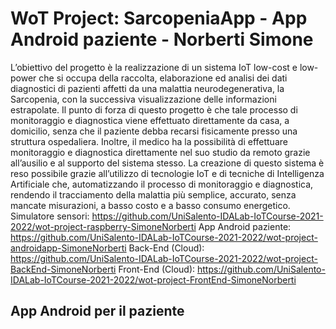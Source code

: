 # WoT Project: SarcopeniaApp - App Android paziente - Norberti Simone

L’obiettivo del progetto è la realizzazione di un sistema IoT low-cost e low-power che si occupa della raccolta, elaborazione ed analisi dei dati diagnostici di pazienti affetti da una malattia neurodegenerativa, la Sarcopenia, con la successiva visualizzazione delle informazioni estrapolate. Il punto di forza di questo progetto è che tale processo di monitoraggio e diagnostica viene effettuato direttamente da casa, a domicilio, senza che il paziente debba recarsi fisicamente presso una struttura ospedaliera. Inoltre, il medico ha la possibilità di effettuare monitoraggio e diagnostica direttamente nel suo studio da remoto grazie all’ausilio e al supporto del sistema stesso. La creazione di questo sistema è reso possibile grazie all’utilizzo di tecnologie IoT e di tecniche di Intelligenza Artificiale che, automatizzando il processo di monitoraggio e diagnostica, rendendo il tracciamento della malattia più semplice, accurato, senza mancate misurazioni, a basso costo e a basso consumo energetico.
Simulatore sensori: https://github.com/UniSalento-IDALab-IoTCourse-2021-2022/wot-project-raspberry-SimoneNorberti
App Android paziente: https://github.com/UniSalento-IDALab-IoTCourse-2021-2022/wot-project-androidapp-SimoneNorberti
Back-End (Cloud): https://github.com/UniSalento-IDALab-IoTCourse-2021-2022/wot-project-BackEnd-SimoneNorberti
Front-End (Cloud): https://github.com/UniSalento-IDALab-IoTCourse-2021-2022/wot-project-FrontEnd-SimoneNorberti

## App Android per il paziente
